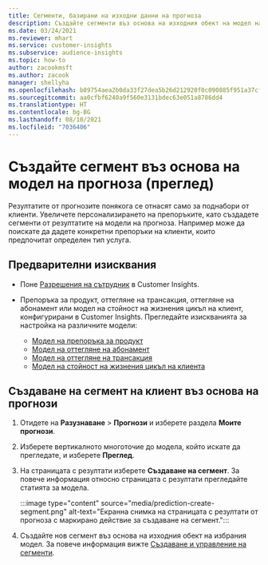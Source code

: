 ```yaml
---
title: Сегменти, базирани на изходни данни на прогноза
description: Създайте сегменти въз основа на изходния обект на модел на прогноза.
ms.date: 03/24/2021
ms.reviewer: mhart
ms.service: customer-insights
ms.subservice: audience-insights
ms.topic: how-to
author: zacookmsft
ms.author: zacook
manager: shellyha
ms.openlocfilehash: b89754aea2b0da33f27dea5b26d212920f0c090885f951a37cf42ff11c7b6e93
ms.sourcegitcommit: aa0cfbf6240a9f560e3131bdec63e051a8786dd4
ms.translationtype: HT
ms.contentlocale: bg-BG
ms.lasthandoff: 08/10/2021
ms.locfileid: "7036406"
---
```

# <a name="create-a-segment-based-on-a-prediction-model-preview"></a>Създайте сегмент въз основа на модел на прогноза (преглед)

Резултатите от прогнозите понякога се отнасят само за поднабори от клиенти. Увеличете персонализирането на препоръките, като създадете сегменти от резултатите на модели на прогноза. Например може да поискате да дадете конкретни препоръки на клиенти, които предпочитат определен тип услуга. 

## <a name="prerequisites"></a>Предварителни изисквания

- Поне [Разрешения на сътрудник](permissions.md) в Customer Insights.

- Препоръка за продукт, оттегляне на трансакция, оттегляне на абонамент или модел на стойност на жизнения цикъл на клиент, конфигурирани в Customer Insights. Прегледайте изискванията за настройка на различните модели:

  - [Модел на препоръка за продукт](predict-product-recommendation.md)
  - [Модел на оттегляне на абонамент](predict-subscription-churn.md)
  - [Модел на оттегляне на трансакция](predict-transactional-churn.md)
  - [Модел на стойност на жизнения цикъл на клиента](predict-customer-lifetime-value.md)

## <a name="create-a-customer-segment-based-on-predictions"></a>Създаване на сегмент на клиент въз основа на прогнози

1. Отидете на **Разузнаване** > **Прогнози** и изберете раздела **Моите прогнози**.

1. Изберете вертикалното многоточие до модела, който искате да прегледате, и изберете **Преглед**.

1. На страницата с резултати изберете **Създаване на сегмент**. За повече информация относно страницата с резултати прегледайте статията за модела.

   :::image type="content" source="media/prediction-create-segment.png" alt-text="Екранна снимка на страницата с резултати от прогноза с маркирано действие за създаване на сегмент.":::

1. Създайте нов сегмент въз основа на изходния обект на избрания модел. За повече информация вижте [Създаване и управление на сегменти](segments.md).